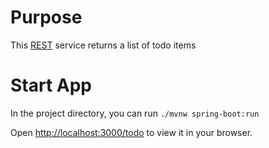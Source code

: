 # Purpose
This [REST](https://en.wikipedia.org/wiki/Representational_state_transfer) service returns a list of todo items

# Start App

In the project directory, you can run `./mvnw spring-boot:run`

Open [http://localhost:3000/todo](http://localhost:3000/todo) to view it in your browser.